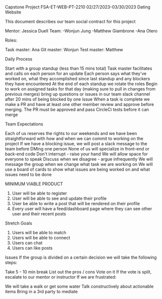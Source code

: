 Capstone Project FSA-ET-WEB-PT-2210
02/27/2023-03/30/2023
Dating Website

This document describes our team social contract for this project

Mentor: Jessica Duell
Team:
-Wonjun Jung
-Matthew Giambrone
-Ana Otero

Roles:

Task master: Ana
Git master: Wonjun
Test master: Matthew

Daily Process

Start with a group standup (less than 15 mins total)
Task master facilitates and calls on each person for an update
Each person says what they've worked on, what they accomplished since last standup and any blockers they have encountered
At the end of each standup we rotate the roles
Begin to work on assigned tasks for that day (making sure to pull in changes from previous merges)
bring up questions or issues in our team slack channel after 20 mins of being blocked by one issue
When a task is complete we make a PR and have at least one other member review and approve before merging.
The PR must be approved and pass CircleCi tests before it can merge

Team Expectations

Each of us reserves the rights to our weekends and we have been straightforward with how and when we can commit to working on the project
If we have a blocking issue, we will post a slack message to the team before DMing one person
None of us will specialize in front-end or back-end code
Don't interrupt - raise your hand
We will allow space for everyone to speak
Discuss when we disagree - argue infrequently
We will message the group when we change what task we are working on
We will use a board of cards to show what issues are being worked on and what issues need to be done

MINIMUM VIABLE PRODUCT

1. User will be able to register
2. User will be able to see and update their profile
3. User be able to write a post that will be rendered on their profile
4. Every user will have a feed/dashboard page where they can see other user and their recent posts

Stretch Goals

1. Users will be able to match
2. Users will be able to connect
3. Users can chat
4. Users can like posts

Issues
If the group is divided on a certain decision we will take the following steps:

Take 5 - 10 min break
List out the pros / cons
Vote on it
If the vote is split, escalate to our mentor or instructor
If we are frustrated:

We will take a walk or get some water
Talk constructively about actionable items
Bring in a 3rd party to mediate
